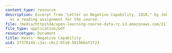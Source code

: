 ```yaml
---
content_type: resource
description: Excerpt from "Letter on Negative Capability, 1818," by John Keats, presented
  as a reading assignment for the course.
file: /media/https%3A/open-learning-course-data-rc.s3.amazonaws.com/21l-004-reading-poetry-spring-2009/3f376145c3acc6c20fa95019b6ef2f23_MIT21l_004s09_read02_keats.pdf
file_type: application/pdf
resourcetype: Document
title: Keats' Negative Capability
uid: 3f376145-c3ac-c6c2-0fa9-5019b6ef2f23
---
```


